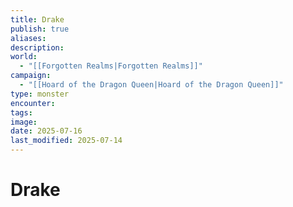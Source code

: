 ```yaml
---
title: Drake
publish: true
aliases: 
description: 
world:
  - "[[Forgotten Realms|Forgotten Realms]]"
campaign:
  - "[[Hoard of the Dragon Queen|Hoard of the Dragon Queen]]"
type: monster
encounter: 
tags: 
image: 
date: 2025-07-16
last_modified: 2025-07-14
---
```

# Drake
